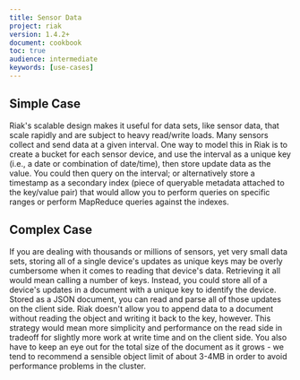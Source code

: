 ```yaml
---
title: Sensor Data
project: riak
version: 1.4.2+
document: cookbook
toc: true
audience: intermediate
keywords: [use-cases]
---
```


## Simple Case

 Riak's scalable design makes it useful for data sets, like sensor data, that scale rapidly and are subject to heavy read/write loads. Many sensors collect and send data at a given interval. One way to model this in Riak is to create a bucket for each sensor device, and use the interval as a unique key (i.e., a date or combination of date/time), then store update data as the value. You could then query on the interval; or alternatively store a timestamp as a secondary index (piece of queryable metadata attached to the key/value pair) that would allow you to perform queries on specific ranges or perform MapReduce queries against the indexes.

## Complex Case

If you are dealing with thousands or millions of sensors, yet very small data sets, storing all of a single device's updates as unique keys may be overly cumbersome when it comes to reading that device's data. Retrieving it all would mean calling a number of keys. Instead, you could store all of a device's updates in a document with a unique key to identify the device. Stored as a JSON document, you can read and parse all of those updates on the client side. Riak doesn't allow you to append data to a document without reading the object and writing it back to the key, however. This strategy would mean more simplicity and performance on the read side in tradeoff for slightly more work at write time and on the client side. You also have to keep an eye out for the total size of the document as it grows - we tend to recommend a sensible object limit of about 3-4MB in order to avoid performance problems in the cluster.
